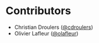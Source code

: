 # Contributors

* Christian Droulers ([@cdroulers](https://github.com/cdroulers))
* Olivier Lafleur ([@olafleur](https://github.com/olafleur))
